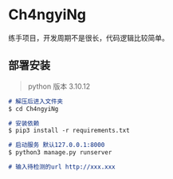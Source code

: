 # Ch4ngyiNg



练手项目，开发周期不是很长，代码逻辑比较简单。



## 部署安装

> python 版本 3.10.12

~~~markdown
# 解压后进入文件夹
$ cd Ch4ngyiNg

# 安装依赖
$ pip3 install -r requirements.txt

# 启动服务 默认127.0.0.1:8000
$ python3 manage.py runserver

# 输入待检测的url http://xxx.xxx

~~~



